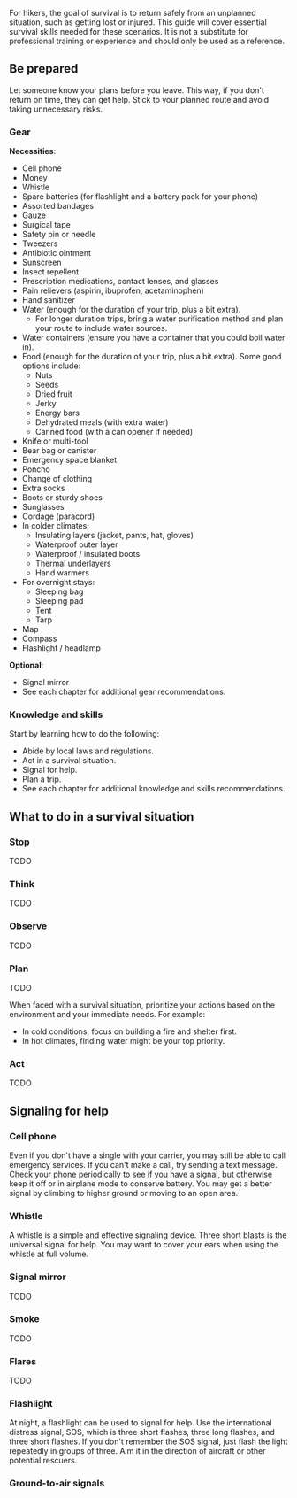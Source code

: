For hikers, the goal of survival is to return safely from an unplanned situation, such as getting lost or injured. This guide will cover essential survival skills needed for these scenarios. It is not a substitute for professional training or experience and should only be used as a reference.

## Be prepared
Let someone know your plans before you leave. This way, if you don't return on time, they can get help. Stick to your planned route and avoid taking unnecessary risks.

### Gear

**Necessities**:
- Cell phone
- Money
- Whistle
- Spare batteries (for flashlight and a battery pack for your phone)
- Assorted bandages
- Gauze
- Surgical tape
- Safety pin or needle
- Tweezers
- Antibiotic ointment
- Sunscreen
- Insect repellent
- Prescription medications, contact lenses, and glasses
- Pain relievers (aspirin, ibuprofen, acetaminophen)
- Hand sanitizer
- Water (enough for the duration of your trip, plus a bit extra).
  - For longer duration trips, bring a water purification method and plan your route to include water sources.
- Water containers (ensure you have a container that you could boil water in).
- Food (enough for the duration of your trip, plus a bit extra). Some good options include:
  - Nuts
  - Seeds
  - Dried fruit
  - Jerky
  - Energy bars
  - Dehydrated meals (with extra water)
  - Canned food (with a can opener if needed)
- Knife or multi-tool
- Bear bag or canister
- Emergency space blanket
- Poncho
- Change of clothing
- Extra socks
- Boots or sturdy shoes
- Sunglasses
- Cordage (paracord)
- In colder climates:
  - Insulating layers (jacket, pants, hat, gloves)
  - Waterproof outer layer
  - Waterproof / insulated boots
  - Thermal underlayers
  - Hand warmers
- For overnight stays:
  - Sleeping bag
  - Sleeping pad
  - Tent
  - Tarp
- Map
- Compass
- Flashlight / headlamp

**Optional**:
- Signal mirror
- See each chapter for additional gear recommendations.

### Knowledge and skills
Start by learning how to do the following:
- Abide by local laws and regulations.
- Act in a survival situation.
- Signal for help.
- Plan a trip.
- See each chapter for additional knowledge and skills recommendations.

## What to do in a survival situation

### Stop
TODO

### Think
TODO

### Observe
TODO

### Plan
TODO

When faced with a survival situation, prioritize your actions based on the environment and your immediate needs. For example:

- In cold conditions, focus on building a fire and shelter first.
- In hot climates, finding water might be your top priority.

### Act
TODO

## Signaling for help

### Cell phone
Even if you don't have a single with your carrier, you may still be able to call emergency services. If you can't make a call, try sending a text message. Check your phone periodically to see if you have a signal, but otherwise keep it off or in airplane mode to conserve battery. You may get a better signal by climbing to higher ground or moving to an open area.

### Whistle
A whistle is a simple and effective signaling device. Three short blasts is the universal signal for help. You may want to cover your ears when using the whistle at full volume.

### Signal mirror
TODO

### Smoke
TODO

### Flares
TODO

### Flashlight
At night, a flashlight can be used to signal for help. Use the international distress signal, SOS, which is three short flashes, three long flashes, and three short flashes. If you don't remember the SOS signal, just flash the light repeatedly in groups of three. Aim it in the direction of aircraft or other potential rescuers.

### Ground-to-air signals